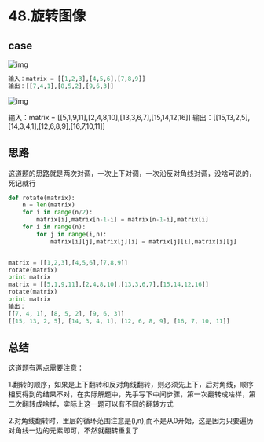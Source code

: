 # 48.旋转图像



## case

![img](https://assets.leetcode.com/uploads/2020/08/28/mat1.jpg)

```python
输入：matrix = [[1,2,3],[4,5,6],[7,8,9]]
输出：[[7,4,1],[8,5,2],[9,6,3]]
```

![img](https://assets.leetcode.com/uploads/2020/08/28/mat2.jpg)

输入：matrix = [[5,1,9,11],[2,4,8,10],[13,3,6,7],[15,14,12,16]]
输出：[[15,13,2,5],[14,3,4,1],[12,6,8,9],[16,7,10,11]]

## 思路

这道题的思路就是两次对调，一次上下对调，一次沿反对角线对调，没啥可说的，死记就行

```python
def rotate(matrix):
    n = len(matrix)
    for i in range(n/2):
        matrix[i],matrix[n-1-i] = matrix[n-1-i],matrix[i]
    for i in range(n):
        for j in range(i,n):
            matrix[i][j],matrix[j][i] = matrix[j][i],matrix[i][j]


matrix = [[1,2,3],[4,5,6],[7,8,9]]
rotate(matrix)
print matrix
matrix = [[5,1,9,11],[2,4,8,10],[13,3,6,7],[15,14,12,16]]
rotate(matrix)
print matrix
输出：
[[7, 4, 1], [8, 5, 2], [9, 6, 3]]
[[15, 13, 2, 5], [14, 3, 4, 1], [12, 6, 8, 9], [16, 7, 10, 11]]
```



## 总结

这道题有两点需要注意：

1.翻转的顺序，如果是上下翻转和反对角线翻转，则必须先上下，后对角线，顺序相反得到的结果不对，在实际解题中，先手写下中间步骤，第一次翻转成啥样，第二次翻转成啥样，实际上这一题可以有不同的翻转方式

2.对角线翻转时，里层的循环范围注意是(i,n),而不是从0开始，这是因为只要遍历对角线一边的元素即可，不然就翻转重复了

